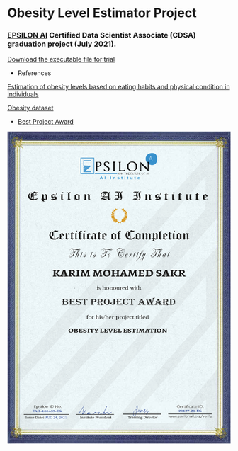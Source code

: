 # Obesity Level Estimator Project

### [EPSILON AI](https://epsilonaii.org/) Certified Data Scientist Associate (CDSA) graduation project (July 2021).

<a href="https://drive.google.com/file/d/16_ZZc4BvvqLPd4qPRQ4RbmcP7-vAvC_u/view?usp=sharing">Download the executable file for trial</a>

* References

<a href="https://www.sciencedirect.com/science/article/pii/S2352340919306985?via%3Dihub">Estimation of obesity levels based on eating habits and physical condition in individuals</a>

<a href="https://archive.ics.uci.edu/ml/datasets/Estimation+of+obesity+levels+based+on+eating+habits+and+physical+condition+">Obesity dataset</a>

* <a href="https://drive.google.com/file/d/1ddH681FC0-6tOi21YdsBOV_kRP8KnGXM/view?usp=sharing">Best Project Award</a>

![Best Project Award](./BAP.png)
